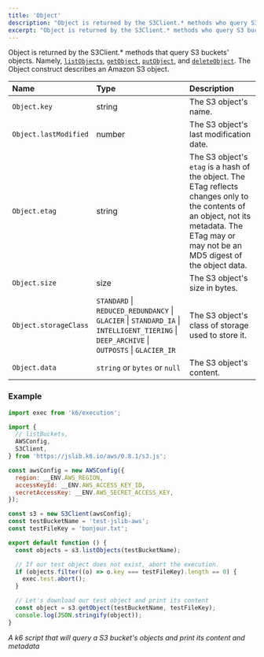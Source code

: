 ```yaml
---
title: 'Object'
description: "Object is returned by the S3Client.* methods who query S3 buckets' objects."
excerpt: "Object is returned by the S3Client.* methods who query S3 buckets' objects."
---
```


Object is returned by the S3Client.\* methods that query S3 buckets' objects. Namely, [`listObjects`](/javascript-api/jslib/aws/s3client/s3client-listobjects), [`getObject`](/javascript-api/jslib/aws/s3client/s3client-getobject), [`putObject`](/javascript-api/jslib/aws/s3client/s3client-putobject),
and [`deleteObject`](/javascript-api/jslib/aws/s3client/s3client-deleteobject). The Object construct describes an Amazon S3 object.

| Name                  | Type                                                                                                                                      | Description                                                                                                                                                                               |
| :-------------------- | :---------------------------------------------------------------------------------------------------------------------------------------- | :---------------------------------------------------------------------------------------------------------------------------------------------------------------------------------------- |
| `Object.key`          | string                                                                                                                                    | The S3 object's name.                                                                                                                                                                     |
| `Object.lastModified` | number                                                                                                                                    | The S3 object's last modification date.                                                                                                                                                   |
| `Object.etag`         | string                                                                                                                                      | The S3 object's `etag` is a hash of the object. The ETag reflects changes only to the contents of an object, not its metadata. The ETag may or may not be an MD5 digest of the object data. |
| `Object.size`         | size                                                                                                                                      | The S3 object's size in bytes.                                                                                                                                                            |
| `Object.storageClass` | `STANDARD` \| `REDUCED_REDUNDANCY` \| `GLACIER` \| `STANDARD_IA` \| `INTELLIGENT_TIERING` \| `DEEP_ARCHIVE` \| `OUTPOSTS` \| `GLACIER_IR` | The S3 object's class of storage used to store it.                                                                                                                                        |
| `Object.data`         | `string` or `bytes` or `null`                                                                                                             | The S3 object's content.                                                                                                                                                                  |

### Example

<CodeGroup labels={[]}>

```javascript
import exec from 'k6/execution';

import {
  // listBuckets,
  AWSConfig,
  S3Client,
} from 'https://jslib.k6.io/aws/0.8.1/s3.js';

const awsConfig = new AWSConfig({
  region: __ENV.AWS_REGION,
  accessKeyId: __ENV.AWS_ACCESS_KEY_ID,
  secretAccessKey: __ENV.AWS_SECRET_ACCESS_KEY,
});

const s3 = new S3Client(awsConfig);
const testBucketName = 'test-jslib-aws';
const testFileKey = 'bonjour.txt';

export default function () {
  const objects = s3.listObjects(testBucketName);

  // If our test object does not exist, abort the execution.
  if (objects.filter((o) => o.key === testFileKey).length == 0) {
    exec.test.abort();
  }

  // Let's download our test object and print its content
  const object = s3.getObject(testBucketName, testFileKey);
  console.log(JSON.stringify(object));
}
```

_A k6 script that will query a S3 bucket's objects and print its content and metadata_

</CodeGroup>

